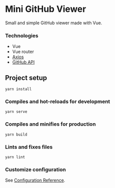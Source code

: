 # Mini GitHub Viewer

Small and simple GitHub viewer made with Vue.

### Technologies

- Vue
- Vue router
- [Axios](https://github.com/axios/axios)
- [GitHub API](https://developer.github.com/v3/)

## Project setup
```
yarn install
```

### Compiles and hot-reloads for development
```
yarn serve
```

### Compiles and minifies for production
```
yarn build
```

### Lints and fixes files
```
yarn lint
```

### Customize configuration
See [Configuration Reference](https://cli.vuejs.org/config/).
